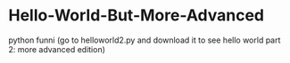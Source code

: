 # Hello-World-But-More-Advanced
python funni (go to helloworld2.py and download it to see hello world part 2: more advanced edition)
